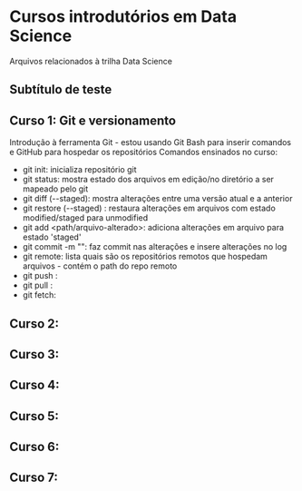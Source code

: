 
# Cursos introdutórios em Data Science  

Arquivos relacionados à trilha Data Science

## Subtítulo de teste

## Curso 1: Git e versionamento

Introdução à ferramenta Git - estou usando Git Bash para inserir comandos e GitHub para hospedar os repositórios
Comandos ensinados no curso:
 - git init: inicializa repositório git
 - git status: mostra estado dos arquivos em edição/no diretório a ser mapeado pelo git
 - git diff (--staged): mostra alterações entre uma versão atual e a anterior
 - git restore (--staged) <nome-arquivo>: restaura alterações em arquivos com estado modified/staged para unmodified 
 - git add <path/arquivo-alterado>: adiciona alterações em arquivo para estado 'staged'
 - git commit -m "<mensagem sobre commit>": faz commit nas alterações e insere alterações no log
 - git remote: lista quais são os repositórios remotos que hospedam arquivos - contém o path do repo remoto
 - git push <apelido-repo-remoto> <apelido-repo-local>:
 - git pull <apelido-repo-remoto> <apelido-repo-local>:
 - git fetch:

## Curso 2:

## Curso 3:

## Curso 4:

## Curso 5:

## Curso 6:

## Curso 7:
